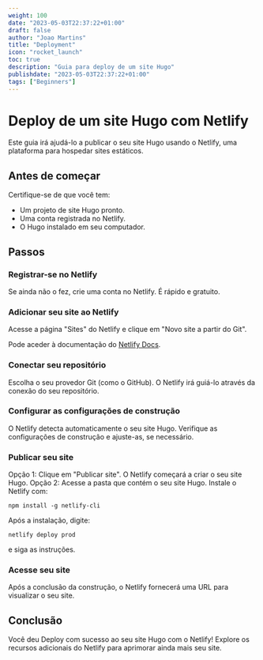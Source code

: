 ```yaml
---
weight: 100
date: "2023-05-03T22:37:22+01:00"
draft: false
author: "Joao Martins"
title: "Deployment"
icon: "rocket_launch"
toc: true
description: "Guia para deploy de um site Hugo"
publishdate: "2023-05-03T22:37:22+01:00"
tags: ["Beginners"]
---
```


# Deploy de um site Hugo com Netlify

Este guia irá ajudá-lo a publicar o seu site Hugo usando o Netlify, uma plataforma para hospedar sites estáticos.

## Antes de começar

Certifique-se de que você tem:

- Um projeto de site Hugo pronto.
- Uma conta registrada no Netlify.
- O Hugo instalado em seu computador.

## Passos

### Registrar-se no Netlify

Se ainda não o fez, crie uma conta no Netlify. É rápido e gratuito.

### Adicionar seu site ao Netlify

Acesse a página "Sites" do Netlify e clique em "Novo site a partir do Git".

Pode aceder à documentação do [Netlify Docs](https://docs.netlify.com/get-started/).

### Conectar seu repositório

Escolha o seu provedor Git (como o GitHub). O Netlify irá guiá-lo através da conexão do seu repositório.

### Configurar as configurações de construção

O Netlify detecta automaticamente o seu site Hugo. Verifique as configurações de construção e ajuste-as, se necessário.

### Publicar seu site

Opção 1: Clique em "Publicar site". O Netlify começará a criar o seu site Hugo.
Opção 2: Acesse a pasta que contém o seu site Hugo. Instale o Netlify com:
```shell
npm install -g netlify-cli
```
Após a instalação, digite: 
```shell 
netlify deploy prod
```
e siga as instruções.

### Acesse seu site

Após a conclusão da construção, o Netlify fornecerá uma URL para visualizar o seu site.

## Conclusão

Você deu Deploy com sucesso ao seu site Hugo com o Netlify! Explore os recursos adicionais do Netlify para aprimorar ainda mais seu site.